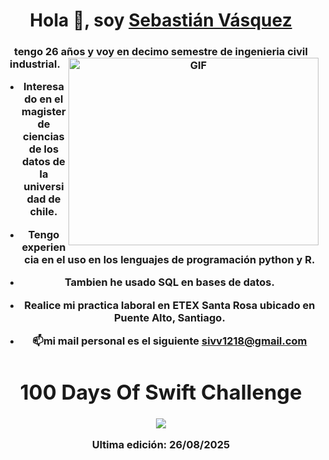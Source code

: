 

<h1 align="center">Hola 👋, soy <a href="https://100rabhcsmc.github.io/Me.io/" target="blank">
Sebastián Vásquez</a></h1>
<h3 align="center">tengo 26 años y voy en decimo semestre de ingenieria civil industrial.


<a target="_blank" align="center">
  <img align="right" top="500" height="300" width="400" alt="GIF" src="https://media.giphy.com/media/SWoSkN6DxTszqIKEqv/giphy.gif">
</a>

- Interesado en el magister de ciencias de los datos de la universidad de chile.

- Tengo experiencia en el uso en los lenguajes de programación python y R.

- Tambien he usado SQL en bases de datos.

- Realice mi practica laboral en ETEX Santa Rosa ubicado en Puente Alto, Santiago.



- 📫mi mail personal es el siguiente **sivv1218@gmail.com**

<div align='center'>
    <h1>100 Days Of Swift Challenge</h1> 
    <a class="header-badge" target="_blank" href="https://www.linkedin.com/in/sebastián-vásquez-1a9249337">
          <img src="https://img.shields.io/badge/style--5eba00.svg?label=LinkedIn&logo=linkedin&style=social">
    </a>   
 </div>


Ultima edición: 26/08/2025





